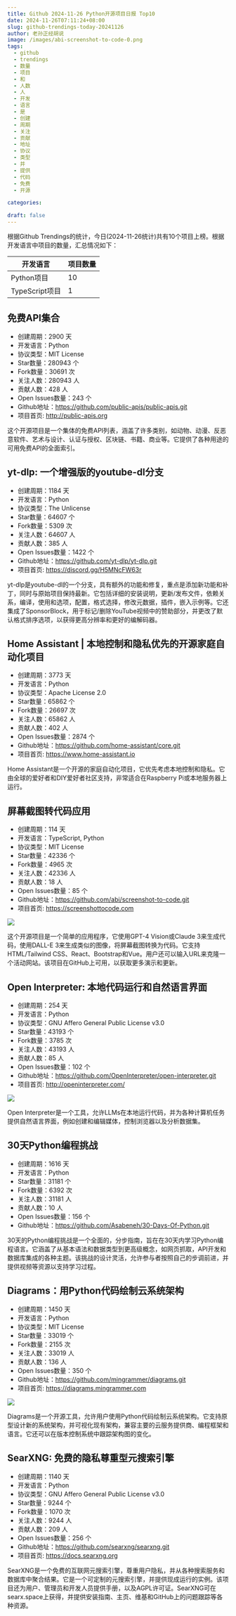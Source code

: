 ```yaml
---
title: Github 2024-11-26 Python开源项目日报 Top10
date: 2024-11-26T07:11:24+08:00
slug: github-trendings-today-20241126
author: 老孙正经胡说
image: /images/abi-screenshot-to-code-0.png
tags:
  - github
  - trendings
  - 数量
  - 项目
  - 和
  - 人数
  - 人
  - 开发
  - 语言
  - 是
  - 创建
  - 周期
  - 关注
  - 贡献
  - 地址
  - 协议
  - 类型
  - 并
  - 提供
  - 代码
  - 免费
  - 开源

categories:

draft: false
---
```



根据Github Trendings的统计，今日(2024-11-26统计)共有10个项目上榜。根据开发语言中项目的数量，汇总情况如下：

| 开发语言 | 项目数量 |
|  ----  | ----  |
| Python项目 | 10 |
| TypeScript项目 | 1 |

## 免费API集合

* 创建周期：2900 天
* 开发语言：Python
* 协议类型：MIT License
* Star数量：280943 个
* Fork数量：30691 次
* 关注人数：280943 人
* 贡献人数：428 人
* Open Issues数量：243 个
* Github地址：https://github.com/public-apis/public-apis.git
* 项目首页: http://public-apis.org


这个开源项目是一个集体的免费API列表，涵盖了许多类别，如动物、动漫、反恶意软件、艺术与设计、认证与授权、区块链、书籍、商业等。它提供了各种用途的可用免费API的全面索引。

## yt-dlp: 一个增强版的youtube-dl分支

* 创建周期：1184 天
* 开发语言：Python
* 协议类型：The Unlicense
* Star数量：64607 个
* Fork数量：5309 次
* 关注人数：64607 人
* 贡献人数：385 人
* Open Issues数量：1422 个
* Github地址：https://github.com/yt-dlp/yt-dlp.git
* 项目首页: https://discord.gg/H5MNcFW63r


yt-dlp是youtube-dl的一个分支，具有额外的功能和修复，重点是添加新功能和补丁，同时与原始项目保持最新。它包括详细的安装说明，更新/发布文件，依赖关系，编译，使用和选项，配置，格式选择，修改元数据，插件，嵌入示例等。它还集成了SponsorBlock，用于标记/删除YouTube视频中的赞助部分，并更改了默认格式排序选项，以获得更高分辨率和更好的编解码器。

## Home Assistant | 本地控制和隐私优先的开源家庭自动化项目

* 创建周期：3773 天
* 开发语言：Python
* 协议类型：Apache License 2.0
* Star数量：65862 个
* Fork数量：26697 次
* 关注人数：65862 人
* 贡献人数：402 人
* Open Issues数量：2874 个
* Github地址：https://github.com/home-assistant/core.git
* 项目首页: https://www.home-assistant.io


Home Assistant是一个开源的家庭自动化项目，它优先考虑本地控制和隐私。它由全球的爱好者和DIY爱好者社区支持，非常适合在Raspberry Pi或本地服务器上运行。

## 屏幕截图转代码应用

* 创建周期：114 天
* 开发语言：TypeScript, Python
* 协议类型：MIT License
* Star数量：42336 个
* Fork数量：4965 次
* 关注人数：42336 人
* 贡献人数：18 人
* Open Issues数量：85 个
* Github地址：https://github.com/abi/screenshot-to-code.git
* 项目首页: https://screenshottocode.com


![](/images/abi-screenshot-to-code-0.png)

这个开源项目是一个简单的应用程序，它使用GPT-4 Vision或Claude 3来生成代码，使用DALL-E 3来生成类似的图像，将屏幕截图转换为代码。它支持HTML/Tailwind CSS、React、Bootstrap和Vue。用户还可以输入URL来克隆一个活动网站。该项目在GitHub上可用，以获取更多演示和更新。

## Open Interpreter: 本地代码运行和自然语言界面

* 创建周期：254 天
* 开发语言：Python
* 协议类型：GNU Affero General Public License v3.0
* Star数量：43193 个
* Fork数量：3785 次
* 关注人数：43193 人
* 贡献人数：85 人
* Open Issues数量：102 个
* Github地址：https://github.com/OpenInterpreter/open-interpreter.git
* 项目首页: http://openinterpreter.com/


![](/images/openinterpreter-open-interpreter-0.png)

Open Interpreter是一个工具，允许LLMs在本地运行代码，并为各种计算机任务提供自然语言界面，例如创建和编辑媒体，控制浏览器以及分析数据集。

## 30天Python编程挑战

* 创建周期：1616 天
* 开发语言：Python
* Star数量：31181 个
* Fork数量：6392 次
* 关注人数：31181 人
* 贡献人数：10 人
* Open Issues数量：156 个
* Github地址：https://github.com/Asabeneh/30-Days-Of-Python.git


30天的Python编程挑战是一个全面的，分步指南，旨在在30天内学习Python编程语言。它涵盖了从基本语法和数据类型到更高级概念，如网页抓取，API开发和数据库集成的各种主题。该挑战的设计灵活，允许参与者按照自己的步调前进，并提供视频等资源以支持学习过程。

## Diagrams：用Python代码绘制云系统架构

* 创建周期：1450 天
* 开发语言：Python
* 协议类型：MIT License
* Star数量：33019 个
* Fork数量：2155 次
* 关注人数：33019 人
* 贡献人数：136 人
* Open Issues数量：350 个
* Github地址：https://github.com/mingrammer/diagrams.git
* 项目首页: https://diagrams.mingrammer.com


![](/images/mingrammer-diagrams-0.png)

Diagrams是一个开源工具，允许用户使用Python代码绘制云系统架构。它支持原型设计新的系统架构，并可视化现有架构，兼容主要的云服务提供商、编程框架和语言。它还可以在版本控制系统中跟踪架构图的变化。

## SearXNG: 免费的隐私尊重型元搜索引擎

* 创建周期：1140 天
* 开发语言：Python
* 协议类型：GNU Affero General Public License v3.0
* Star数量：9244 个
* Fork数量：1070 次
* 关注人数：9244 人
* 贡献人数：209 人
* Open Issues数量：256 个
* Github地址：https://github.com/searxng/searxng.git
* 项目首页: https://docs.searxng.org


SearXNG是一个免费的互联网元搜索引擎，尊重用户隐私，并从各种搜索服务和数据库中聚合结果。它是一个可定制的元搜索引擎，并提供现成运行的实例。该项目还为用户、管理员和开发人员提供手册，以及AGPL许可证。SearXNG可在searx.space上获得，并提供安装指南、主页、维基和GitHub上的问题跟踪等各种资源。

